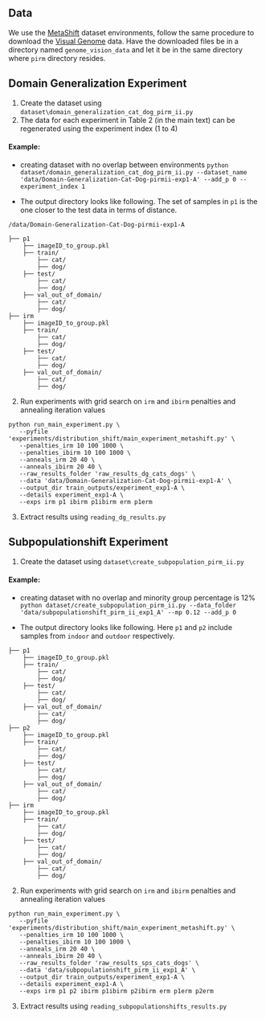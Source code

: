 ## Data
We use the [MetaShift](https://github.com/Weixin-Liang/MetaShift) dataset environments, follow the same procedure to download the [Visual Genome](https://github.com/Weixin-Liang/MetaShift#download-visual-genome) data. Have the downloaded files be in a directory named `genome_vision_data` and let it be in the same directory where `pirm` directory resides. 

## Domain Generalization Experiment
1. Create the dataset using `dataset\domain_generalization_cat_dog_pirm_ii.py`
2. The data for each experiment in Table 2 (in the main text) can be regenerated using the experiment index (1 to 4)
 
#### Example: 
- creating dataset with no overlap between environments `python dataset/domain_generalization_cat_dog_pirm_ii.py --dataset_name 'data/Domain-Generalization-Cat-Dog-pirmii-exp1-A' --add_p 0 --experiment_index 1`

- The output directory looks like following. The set of samples in `p1` is the one closer to the test data in terms of distance. 
```
/data/Domain-Generalization-Cat-Dog-pirmii-exp1-A

├── p1
    ├── imageID_to_group.pkl
    ├── train/
        ├── cat/
        ├── dog/ 
    ├── test/
        ├── cat/
        ├── dog/ 
    ├── val_out_of_domain/
        ├── cat/
        ├── dog/ 
├── irm
    ├── imageID_to_group.pkl
    ├── train/
        ├── cat/
        ├── dog/ 
    ├── test/
        ├── cat/
        ├── dog/ 
    ├── val_out_of_domain/
        ├── cat/
        ├── dog/ 
 ```


2. Run experiments with grid search on `irm` and `ibirm` penalties and annealing iteration values
 ```
 python run_main_experiment.py \
    --pyfile 'experiments/distribution_shift/main_experiment_metashift.py' \
    --penalties_irm 10 100 1000 \
    --penalties_ibirm 10 100 1000 \
    --anneals_irm 20 40 \
    --anneals_ibirm 20 40 \
    --raw_results_folder 'raw_results_dg_cats_dogs' \
    --data 'data/Domain-Generalization-Cat-Dog-pirmii-exp1-A' \
    --output_dir train_outputs/experiment_exp1-A \
    --details experiment_exp1-A \
    --exps irm p1 ibirm p1ibirm erm p1erm
 ```
3. Extract results using `reading_dg_results.py`


## Subpopulationshift Experiment
1. Create the dataset using `dataset\create_subpopulation_pirm_ii.py`
 
#### Example: 
- creating dataset with no overlap and minority group percentage is 12% `python dataset/create_subpopulation_pirm_ii.py --data_folder 'data/subpopulationshift_pirm_ii_exp1_A' --mp 0.12 --add_p 0`

- The output directory looks like following. Here `p1` and `p2` include samples from `indoor` and `outdoor` respectively. 
```
├── p1
    ├── imageID_to_group.pkl
    ├── train/
        ├── cat/
        ├── dog/ 
    ├── test/
        ├── cat/
        ├── dog/ 
    ├── val_out_of_domain/
        ├── cat/
        ├── dog/ 
├── p2
    ├── imageID_to_group.pkl
    ├── train/
        ├── cat/
        ├── dog/ 
    ├── test/
        ├── cat/
        ├── dog/ 
    ├── val_out_of_domain/
        ├── cat/
        ├── dog/ 
├── irm
    ├── imageID_to_group.pkl
    ├── train/
        ├── cat/
        ├── dog/ 
    ├── test/
        ├── cat/
        ├── dog/ 
    ├── val_out_of_domain/
        ├── cat/
        ├── dog/ 
```
2. Run experiments with grid search on `irm` and `ibirm` penalties and annealing iteration values
 ```
 python run_main_experiment.py \
    --pyfile 'experiments/distribution_shift/main_experiment_metashift.py' \
    --penalties_irm 10 100 1000 \
    --penalties_ibirm 10 100 1000 \
    --anneals_irm 20 40 \
    --anneals_ibirm 20 40 \
    --raw_results_folder 'raw_results_sps_cats_dogs' \
    --data 'data/subpopulationshift_pirm_ii_exp1_A' \
    --output_dir train_outputs/experiment_exp1-A \
    --details experiment_exp1-A \
    --exps irm p1 p2 ibirm p1ibirm p2ibirm erm p1erm p2erm
 ```
3. Extract results using `reading_subpopulationshifts_results.py`
